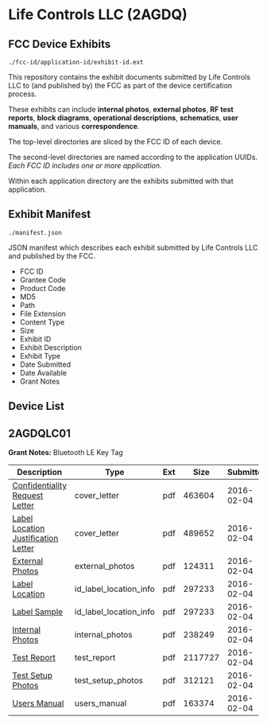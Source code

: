 # Life Controls LLC (2AGDQ)
## FCC Device Exhibits

```
./fcc-id/application-id/exhibit-id.ext
```

This repository contains the exhibit documents submitted by Life Controls LLC to (and published by) the FCC as part of the device certification process.

These exhibits can include **internal photos**, **external photos**, **RF test reports**, **block diagrams**, **operational descriptions**, **schematics**, **user manuals**, and various **correspondence**.

The top-level directories are sliced by the FCC ID of each device.

The second-level directories are named according to the application UUIDs. *Each FCC ID includes one or more application.*

Within each application directory are the exhibits submitted with that application. 

## Exhibit Manifest

```
./manifest.json
```

JSON manifest which describes each exhibit submitted by Life Controls LLC and published by the FCC.

- FCC ID
- Grantee Code
- Product Code
- MD5
- Path
- File Extension
- Content Type
- Size
- Exhibit ID
- Exhibit Description
- Exhibit Type
- Date Submitted
- Date Available
- Grant Notes

## Device List
## 2AGDQLC01
**Grant Notes:** Bluetooth LE Key Tag

| Description | Type | Ext | Size | Submitted | Available |
| ----------- | ---- | --- | ---- | --------- | --------- |
| [Confidentiality Request Letter](2AGDQLC01/3e1469e8e337a72ac1d8ccd7261c51eb/2897065.pdf) | cover_letter | pdf | 463604 | 2016-02-04 | 2016-02-04 |
| [Label Location Justification Letter](2AGDQLC01/3e1469e8e337a72ac1d8ccd7261c51eb/2897067.pdf) | cover_letter | pdf | 489652 | 2016-02-04 | 2016-02-04 |
| [External Photos](2AGDQLC01/3e1469e8e337a72ac1d8ccd7261c51eb/2897064.pdf) | external_photos | pdf | 124311 | 2016-02-04 | 2016-02-04 |
| [Label Location](2AGDQLC01/3e1469e8e337a72ac1d8ccd7261c51eb/2897068.pdf) | id_label_location_info | pdf | 297233 | 2016-02-04 | 2016-02-04 |
| [Label Sample](2AGDQLC01/3e1469e8e337a72ac1d8ccd7261c51eb/2897068.pdf) | id_label_location_info | pdf | 297233 | 2016-02-04 | 2016-02-04 |
| [Internal Photos](2AGDQLC01/3e1469e8e337a72ac1d8ccd7261c51eb/2897066.pdf) | internal_photos | pdf | 238249 | 2016-02-04 | 2016-02-04 |
| [Test Report](2AGDQLC01/3e1469e8e337a72ac1d8ccd7261c51eb/2897072.pdf) | test_report | pdf | 2117727 | 2016-02-04 | 2016-02-04 |
| [Test Setup Photos](2AGDQLC01/3e1469e8e337a72ac1d8ccd7261c51eb/2897071.pdf) | test_setup_photos | pdf | 312121 | 2016-02-04 | 2016-02-04 |
| [Users Manual](2AGDQLC01/3e1469e8e337a72ac1d8ccd7261c51eb/2897070.pdf) | users_manual | pdf | 163374 | 2016-02-04 | 2016-02-04 |
